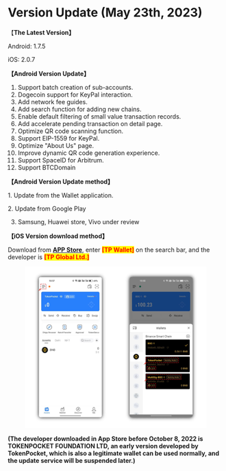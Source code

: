 # Version Update (May 23th, 2023)

【**The Latest Version】**

Android: 1.7.5

iOS: 2.0.7



**【Android Version Update】**

1. Support batch creation of sub-accounts.
2. Dogecoin support for KeyPal interaction.
3. Add network fee guides.
4. Add search function for adding new chains.
5. Enable default filtering of small value transaction records.
6. Add accelerate pending transaction on detail page.
7. Optimize QR code scanning function.
8. Support EIP-1559 for KeyPal.
9. Optimize "About Us" page.
10. Improve dynamic QR code generation experience.
11. Support SpaceID for Arbitrum.
12. Support BTCDomain



**【Android Version Update method】**

&#x20;1\. Update from the Wallet application.

&#x20;2\. Update from Google Play

3. Samsung, Huawei store, Vivo under review



**【iOS Version download method】‌**

&#x20; Download from [**APP Store**](https://apps.apple.com/hk/app/tp-global-wallet/id6444625622), enter <mark style="color:red;">**\[TP Wallet]**</mark> on the search bar, and the developer is <mark style="color:red;">**\[TP Global Ltd.]**</mark>

<figure><img src="../../.gitbook/assets/image (1) (2).png" alt=""><figcaption></figcaption></figure>

**(The developer downloaded in App Store before October 8, 2022 is TOKENPOCKET FOUNDATION LTD, an early version developed by TokenPocket, which is also a legitimate wallet can be used normally, and the update service will be suspended later.)**
